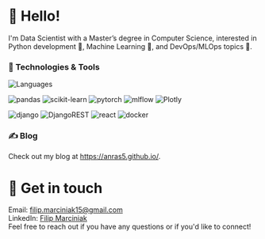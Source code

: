 # 👋 Hello!
I'm Data Scientist with a Master’s degree in Computer Science, interested in Python development 🐍, Machine Learning 🤖, and DevOps/MLOps topics 🐳.

### 🔧 Technologies & Tools

![Languages](https://skillicons.dev/icons?i=py)

![pandas](https://img.shields.io/badge/Pandas-2C2D72?style=for-the-badge&logo=pandas&logoColor=white)
![scikit-learn](https://img.shields.io/badge/scikit--learn-%23F7931E.svg?style=for-the-badge&logo=scikit-learn&logoColor=white)
![pytorch](https://img.shields.io/badge/PyTorch-EE4C2C?style=for-the-badge&logo=pytorch&logoColor=white)
![mlflow](https://img.shields.io/badge/mlflow-%23d9ead3.svg?style=for-the-badge&logo=numpy&logoColor=blue)
![Plotly](https://img.shields.io/badge/Plotly-%233F4F75.svg?style=for-the-badge&logo=plotly&logoColor=white)

![django](https://img.shields.io/badge/Django-092E20?style=for-the-badge&logo=django&logoColor=green)
![DjangoREST](https://img.shields.io/badge/DJANGO-REST-ff1709?style=for-the-badge&logo=django&logoColor=white&color=ff1709&labelColor=gray)
![react](https://img.shields.io/badge/React-20232A?style=for-the-badge&logo=react&logoColor=61DAFB)
![docker](https://img.shields.io/badge/Docker-2CA5E0?style=for-the-badge&logo=docker&logoColor=white)

### ✍️ Blog
Check out my blog at https://anras5.github.io/.

# 💬 Get in touch
Email: filip.marciniak15@gmail.com \
LinkedIn: [Filip Marciniak](https://www.linkedin.com/in/filip-marciniak15/) \
Feel free to reach out if you have any questions or if you'd like to connect!
